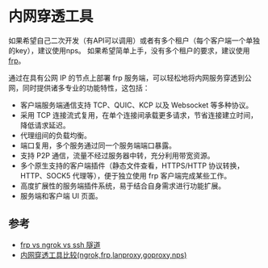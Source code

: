 # 内网穿透工具

如果希望自己二次开发（有API可以调用）或者有多个租户（每个客户端一个单独的key），建议使用nps。
如果希望简单上手，没有多个租户的要求，建议使用[frp](https://github.com/fatedier/frp)。

通过在具有公网 IP 的节点上部署 frp 服务端，可以轻松地将内网服务穿透到公网，同时提供诸多专业的功能特性，这包括：

* 客户端服务端通信支持 TCP、QUIC、KCP 以及 Websocket 等多种协议。
* 采用 TCP 连接流式复用，在单个连接间承载更多请求，节省连接建立时间，降低请求延迟。
* 代理组间的负载均衡。
* 端口复用，多个服务通过同一个服务端端口暴露。
* 支持 P2P 通信，流量不经过服务器中转，充分利用带宽资源。
* 多个原生支持的客户端插件（静态文件查看，HTTPS/HTTP 协议转换，HTTP、SOCK5 代理等），便于独立使用 frp 客户端完成某些工作。
* 高度扩展性的服务端插件系统，易于结合自身需求进行功能扩展。
* 服务端和客户端 UI 页面。


## 参考

- [frp vs ngrok vs ssh 隧道](https://wiki.kpromise.top/project-1/doc-6/)
- [内网穿透工具比较(ngrok,frp,lanproxy,goproxy,nps)](https://blog.csdn.net/a1035434631/article/details/108010819)